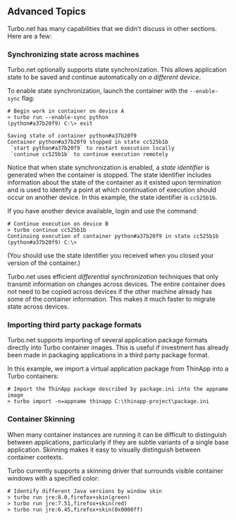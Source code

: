 ## Advanced Topics

Turbo.net has many capabilities that we didn’t discuss in other sections. Here are a few:

### Synchronizing state across machines

Turbo.net optionally supports state synchronization. This allows application state to be saved and continue automatically *on a different device*.

To enable state synchronization, launch the container with the `--enable-sync` flag:

```
# Begin work in container on device A
> turbo run --enable-sync python
(python#a37b20f9) C:\> exit

Saving state of container python#a37b20f9
Container python#a37b20f9 stopped in state cc525b1b
 `start python#a37b20f9` to restart execution locally
 `continue cc525b1b` to continue execution remotely
```

Notice that when state synchronization is enabled, a *state identifier* is generated when the container is stopped. The state identifier includes information about the state of the container as it existed upon termination and is used to identify a point at which continuation of execution should occur on another device. In this example, the state identifier is `cc525b1b`.

If you have another device available, login and use the command:

```
# Continue execution on device B
> turbo continue cc525b1b
Continuing execution of container python#a37b20f9 in state cc525b1b
(python#a37b20f9) C:\>
```

(You should use the state identifier you received when you closed your version of the container.)

Turbo.net uses efficient *differential synchronization* techniques that only transmit information on changes across devices. The entire container does not need to be copied across devices if the other machine already has some of the container information. This makes it much faster to migrate state across devices.

### Importing third party package formats

Turbo.net supports importing of several application package formats directly into Turbo container images. This is useful if investment has already been made in packaging applications in a third party package format.

In this example, we import a virtual application package from ThinApp into a Turbo containers:

```
# Import the ThinApp package described by package.ini into the appname image
> turbo import -n=appname thinapp C:\thinapp-project\package.ini
```

### Container Skinning

When many container instances are running it can be difficult to distinguish between applications, particularly if they are subtle variants of a single base application. Skinning makes it easy to visually distinguish between container contexts.

Turbo currently supports a skinning driver that surrounds visible container windows with a specified color:

```
# Identify different Java versions by window skin
> turbo run jre:8.0,firefox+skin(green)
> turbo run jre:7.51,firefox+skin(red)
> turbo run jre:6.45,firefox+skin(0x0000ff)
```